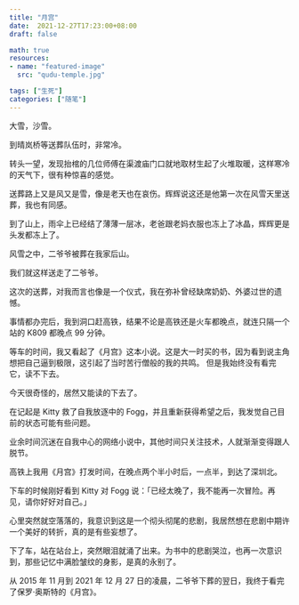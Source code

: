 ```yaml
---
title: "月宫"
date:  2021-12-27T17:23:00+08:00
draft: false

math: true
resources:
- name: "featured-image"
  src: "qudu-temple.jpg"

tags: ["生死"]
categories: ["随笔"]
---
```


大雪，沙雪。

到晴岚桥等送葬队伍时，非常冷。

转头一望，发现抬棺的几位师傅在渠渡庙门口就地取材生起了火堆取暖，这样寒冷的天气下，很有种惊喜的感觉。

送葬路上又是风又是雪，像是老天也在哀伤。辉辉说这还是他第一次在风雪天里送葬，我也有同感。

到了山上，雨伞上已经结了薄薄一层冰，老爸跟老妈衣服也冻上了冰晶，辉辉更是头发都冻上了。

风雪之中，二爷爷被葬在我家后山。

我们就这样送走了二爷爷。

这次的送葬，对我而言也像是一个仪式，我在弥补曾经缺席奶奶、外婆过世的遗憾。

事情都办完后，我到洞口赶高铁，结果不论是高铁还是火车都晚点，就连只隔一个站的 K809 都晚点 99 分钟。

等车的时间，我又看起了《月宫》这本小说。这是大一时买的书，因为看到说主角想把自己逼到极限，这引起了当时苦行僧般的我的共鸣。
但是我始终没有看完它，读不下去。

今天很奇怪的，居然又能读的下去了。

在记起是 Kitty 救了自我放逐中的 Fogg，并且重新获得希望之后，我发觉自己目前的状态可能有些问题。

业余时间沉迷在自我中心的网络小说中，其他时间只关注技术，人就渐渐变得跟人脱节。

高铁上我用《月宫》打发时间，在晚点两个半小时后，一点半，到达了深圳北。

下车的时候刚好看到 Kitty 对 Fogg 说：「已经太晚了，我不能再一次冒险。再见，请你好好对自己。」

心里突然就空落落的，我意识到这是一个彻头彻尾的悲剧，我居然想在悲剧中期许一个美好的转折，真的是有些妄想了。

下了车，站在站台上，突然眼泪就涌了出来。为书中的悲剧哭泣，也再一次意识到，那些记忆中满脸皱纹的身影，是真的永别了。

从 2015 年 11 月到 2021 年 12 月 27 日的凌晨，二爷爷下葬的翌日，我终于看完了保罗·奥斯特的《月宫》。
